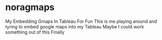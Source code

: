 # noragmaps
My Embedding Gmaps In Tableau For Fun
This is me playing around and tyring to embed google maps into my Tableau
Maybe I could work something out of this 
Finally
